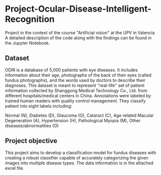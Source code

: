 # Project-Ocular-Disease-Intelligent-Recognition
Project in the context of the course "Artificial vision" at the UPV in Valencia
A detailed description of the code along with the findings can be found in the Jupyter Notebook.

## Dataset
ODIR is a database of 5,000 patients with eye diseases. It includes information about their age, photographs of the back of their eyes (called fundus photographs), and the words used by doctors to describe their diagnoses.
This dataset is meant to represent ‘‘real-life’’ set of patient information collected by Shanggong Medical Technology Co., Ltd. from different hospitals/medical centers in China. 
Annotations were labeled by trained human readers with quality control management. They classify patient into eight labels including:

Normal (N),
Diabetes (D),
Glaucoma (G),
Cataract (C),
Age related Macular Degeneration (A),
Hypertension (H),
Pathological Myopia (M),
Other diseases/abnormalities (O)

## Project objective
This project aims to develop a classification model for fundus diseases with creating a robust classifier capable of accurately categorizing the given images into multiple disease types. The data information is in the attached excel file.

